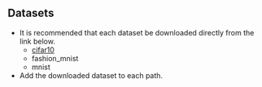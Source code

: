 
## Datasets

- It is recommended that each dataset be downloaded directly from the link below.
  - [cifar10](https://www.cs.toronto.edu/~kriz/cifar.html)
  - fashion_mnist
  - mnist
- Add the downloaded dataset to each path.
